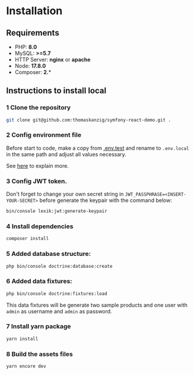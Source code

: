 # Installation

## Requirements

- PHP: **8.0**
- MySQL: **>=5.7**
- HTTP Server: **nginx** or **apache**
- Node: **17.8.0**
- Composer: **2.***

## Instructions to install local

### 1 Clone the repository

```bash
git clone git@github.com:thomaskanzig/symfony-react-demo.git .
```

### 2 Config environment file

Before start to code, make a copy from [.env.test](../.env.test) and rename to `.env.local` in the same path and adjust all values necessary.

See [here](https://symfony.com/blog/new-in-symfony-4-2-define-env-vars-per-environment) to explain more.

### 3 Config JWT token.

Don't forget to change your own secret string in `JWT_PASSPHRASE=<INSERT-YOUR-SECRET>` before generate the keypair with the command below:

```bash
bin/console lexik:jwt:generate-keypair
```
### 4 Install dependencies

```bash
composer install
```

### 5 Added database structure:
```bash
php bin/console doctrine:database:create
```

### 6 Added data fixtures:
```bash
php bin/console doctrine:fixtures:load
```

This data fixtures will be generate two sample products and one user with `admin` as username and `admin` as password.  

### 7 Install yarn package

```bash
yarn install
```

### 8 Build the assets files
```bash
yarn encore dev
```


